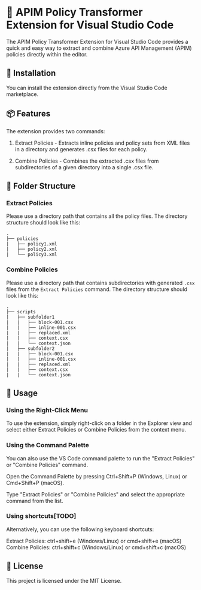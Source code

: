 # 🚀 APIM Policy Transformer Extension for Visual Studio Code
The APIM Policy Transformer Extension for Visual Studio Code provides a quick and easy way to extract and combine Azure API Management (APIM) policies directly within the editor.

## 🔧 Installation
You can install the extension directly from the Visual Studio Code marketplace.

## 📦 Features
The extension provides two commands:

1. Extract Policies - Extracts inline policies and policy sets from XML files in a directory and generates .csx files for each policy.

2. Combine Policies - Combines the extracted .csx files from subdirectories of a given directory into a single .csx file.

## 📂 Folder Structure
### Extract Policies
Please use a directory path that contains all the policy files. The directory structure should look like this:

```
.
├── policies
|   ├── policy1.xml
|   ├── policy2.xml
|   └── policy3.xml
```

### Combine Policies
Please use a directory path that contains subdirectories with generated `.csx` files from the `Extract Policies` command. The directory structure should look like this:

```
.
├── scripts
|   ├── subfolder1
|   |   ├── block-001.csx
|   |   ├── inline-001.csx
|   |   ├── replaced.xml
|   |   ├── context.csx
|   |   └── context.json
|   ├── subfolder2
|   |   ├── block-001.csx
|   |   ├── inline-001.csx
|   |   ├── replaced.xml
|   |   ├── context.csx
|   |   └── context.json
```

## 📝 Usage
### Using the Right-Click Menu
To use the extension, simply right-click on a folder in the Explorer view and select either Extract Policies or Combine Policies from the context menu.
### Using the Command Palette
You can also use the VS Code command palette to run the "Extract Policies" or "Combine Policies" command.

Open the Command Palette by pressing Ctrl+Shift+P (Windows, Linux) or Cmd+Shift+P (macOS).

Type "Extract Policies" or "Combine Policies" and select the appropriate command from the list.

### Using shortcuts[TODO]
Alternatively, you can use the following keyboard shortcuts:

Extract Policies: ctrl+shift+e (Windows/Linux) or cmd+shift+e (macOS)
Combine Policies: ctrl+shift+c (Windows/Linux) or cmd+shift+c (macOS)

## 📜 License
This project is licensed under the MIT License.